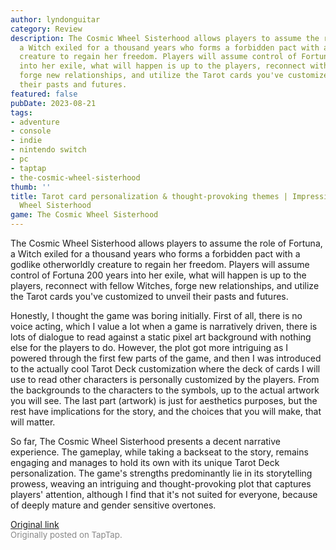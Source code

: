 ```yaml
---
author: lyndonguitar
category: Review
description: The Cosmic Wheel Sisterhood allows players to assume the role of Fortuna,
  a Witch exiled for a thousand years who forms a forbidden pact with a godlike otherworldly
  creature to regain her freedom. Players will assume control of Fortuna 200 years
  into her exile, what will happen is up to the players, reconnect with fellow Witches,
  forge new relationships, and utilize the Tarot cards you've customized to unveil
  their pasts and futures.
featured: false
pubDate: 2023-08-21
tags:
- adventure
- console
- indie
- nintendo switch
- pc
- taptap
- the-cosmic-wheel-sisterhood
thumb: ''
title: Tarot card personalization & thought-provoking themes | Impressions - The Cosmic
  Wheel Sisterhood
game: The Cosmic Wheel Sisterhood
---
```

The Cosmic Wheel Sisterhood allows players to assume the role of Fortuna, a Witch exiled for a thousand years who forms a forbidden pact with a godlike otherworldly creature to regain her freedom. Players will assume control of Fortuna 200 years into her exile, what will happen is up to the players, reconnect with fellow Witches, forge new relationships, and utilize the Tarot cards you've customized to unveil their pasts and futures.

Honestly, I thought the game was boring initially. First of all, there is no voice acting, which I value a lot when a game is narratively driven, there is lots of dialogue to read against a static pixel art background with nothing else for the players to do. However, the plot got more intriguing as I powered through the first few parts of the game, and then I was introduced to the actually cool Tarot Deck customization where the deck of cards I will use to read other characters is personally customized by the players. From the backgrounds to the characters to the symbols, up to the actual artwork you will see. The last part (artwork) is just for aesthetics purposes, but the rest have implications for the story, and the choices that you will make, that will matter.

So far, The Cosmic Wheel Sisterhood presents a decent narrative experience. The gameplay, while taking a backseat to the story, remains engaging and manages to hold its own with its unique Tarot Deck personalization. The game's strengths predominantly lie in its storytelling prowess, weaving an intriguing and thought-provoking plot that captures players' attention, although I find that it's not suited for everyone, because of deeply mature and gender sensitive overtones.

[Original link](https://www.taptap.io/post/6171758)<br><span style="font-size: 0.95em; color: #888;">Originally posted on TapTap.</span>